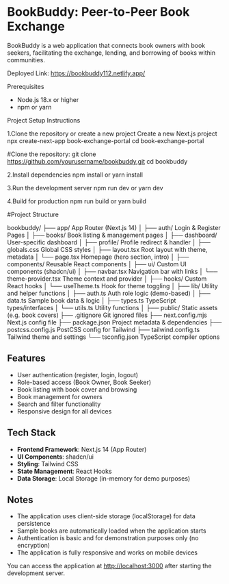 # BookBuddy: Peer-to-Peer Book Exchange

BookBuddy is a web application that connects book owners with book seekers, facilitating the exchange, lending, and borrowing of books within communities.

Deployed Link: https://bookbuddy112.netlify.app/

 Prerequisites

- Node.js 18.x or higher
- npm or yarn

Project Setup Instructions

1.Clone the repository or create a new project
 Create a new Next.js project
npx create-next-app book-exchange-portal
cd book-exchange-portal

 #Clone the repository:
 git clone https://github.com/yourusername/bookbuddy.git
 cd bookbuddy

2.Install dependencies
npm install
 or
yarn install

3.Run the development server
npm run dev
 or
yarn dev

4.Build for production
npm run build
 or
yarn build


#Project Structure


bookbuddy/
├── app/                       App Router (Next.js 14)
│   ├── auth/                  Login & Register Pages
│   ├── books/                 Book listing & management pages
│   ├── dashboard/             User-specific dashboard
│   ├── profile/               Profile redirect & handler
│   ├── globals.css            Global CSS styles
│   ├── layout.tsx             Root layout with theme, metadata
│   └── page.tsx               Homepage (hero section, intro)
│
├── components/                Reusable React components
│   ├── ui/                    Custom UI components (shadcn/ui)
│   ├── navbar.tsx             Navigation bar with links
│   └── theme-provider.tsx     Theme context and provider
│
├── hooks/                     Custom React hooks
│   └── useTheme.ts            Hook for theme toggling
│
├── lib/                       Utility and helper functions
│   ├── auth.ts                Auth role logic (demo-based)
│   ├── data.ts                Sample book data & logic
│   ├── types.ts               TypeScript types/interfaces
│   └── utils.ts               Utility functions
│
├── public/                    Static assets (e.g. book covers)
├── .gitignore                 Git ignored files
├── next.config.mjs            Next.js config file
├── package.json               Project metadata & dependencies
├── postcss.config.js          PostCSS config for Tailwind
├── tailwind.config.ts         Tailwind theme and settings
└── tsconfig.json              TypeScript compiler options



## Features

- User authentication (register, login, logout)
- Role-based access (Book Owner, Book Seeker)
- Book listing with book cover and browsing
- Book management for owners
- Search and filter functionality
- Responsive design for all devices

## Tech Stack

- **Frontend Framework**: Next.js 14 (App Router)
- **UI Components**: shadcn/ui
- **Styling**: Tailwind CSS
- **State Management**: React Hooks
- **Data Storage**: Local Storage (in-memory for demo purposes)

## Notes

- The application uses client-side storage (localStorage) for data persistence
- Sample books are automatically loaded when the application starts
- Authentication is basic and for demonstration purposes only (no encryption)
- The application is fully responsive and works on mobile devices


You can access the application at [http://localhost:3000](http://localhost:3000) after starting the development server.




